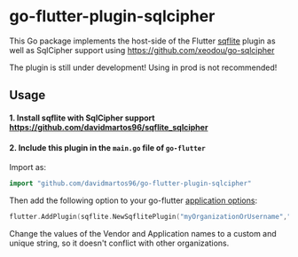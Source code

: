 # go-flutter-plugin-sqlcipher

This Go package implements the host-side of the Flutter [sqflite](https://pub.dartlang.org/packages/sqflite) plugin as well as SqlCipher support using https://github.com/xeodou/go-sqlcipher

The plugin is still under development! Using in prod is not recommended!

## Usage

#### 1. Install sqflite with SqlCipher support https://github.com/davidmartos96/sqflite_sqlcipher

#### 2. Include this plugin in the `main.go` file of `go-flutter`

Import as:

```go
import "github.com/davidmartos96/go-flutter-plugin-sqlcipher"
```

Then add the following option to your go-flutter [application options](https://github.com/go-flutter-desktop/go-flutter/blob/68868301742b864b719b31ae51c7ec4b3b642d1a/example/simpleDemo/main.go#L53):

```go
flutter.AddPlugin(sqflite.NewSqflitePlugin("myOrganizationOrUsername","myApplicationName")),
```

Change the values of the Vendor and Application names to a custom and unique
string, so it doesn't conflict with other organizations.